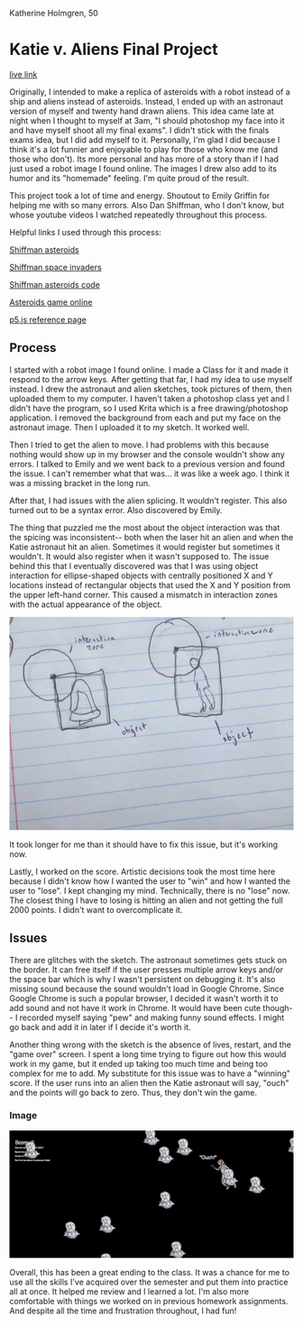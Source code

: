 Katherine Holmgren, 50

# Katie v. Aliens Final Project

[live link](https://katholmgren.github.io/120-work/final-project/)

Originally, I intended to make a replica of asteroids with a robot instead of a ship and aliens instead of asteroids. Instead, I ended up with an astronaut version of myself and twenty hand drawn aliens. This idea came late at night when I thought to myself at 3am, "I should photoshop my face into it and have myself shoot all my final exams". I didn't stick with the finals exams idea, but I did add myself to it. Personally, I'm glad I did because I think it's a lot funnier and enjoyable to play for those who know me (and those who don't). Its more personal and has more of a story than if I had just used a robot image I found online. The images I drew also add to its humor and its "homemade" feeling. I'm quite proud of the result.

This project took a lot of time and energy. Shoutout to Emily Griffin for helping me with so many errors. Also Dan Shiffman, who I don't know, but whose youtube videos I watched repeatedly throughout this process.

Helpful links I used through this process:

[Shiffman asteroids](https://www.youtube.com/watch?v=hacZU523FyM&t=1673s)

[Shiffman space invaders](https://www.youtube.com/watch?v=biN3v3ef-Y0)

[Shiffman asteroids code](https://github.com/CodingTrain/Asteroids)

[Asteroids game online](http://www.onemotion.com/flash/asteroids-game/)

[p5.js reference page](https://p5js.org/reference/#group-Image)

## Process

I started with a robot image I found online. I made a Class for it and made it respond to the arrow keys. After getting that far, I had my idea to use myself instead. I drew the astronaut and alien sketches, took pictures of them, then uploaded them to my computer. I haven't taken a photoshop class yet and I didn't have the program, so I used Krita which is a free drawing/photoshop application. I removed the background from each and put my face on the astronaut image. Then I uploaded it to my sketch. It worked well.

Then I tried to get the alien to move. I had problems with this because nothing would show up in my browser and the console wouldn't show any errors. I talked to Emily and we went back to a previous version and found the issue. I can't remember what that was... it was like a week ago. I think it was a missing bracket in the long run.

After that, I had issues with the alien splicing. It wouldn't register. This also turned out to be a syntax error. Also discovered by Emily.

The thing that puzzled me the most about the object interaction was that the spicing was inconsistent-- both when the laser hit an alien and when the Katie astronaut hit an alien. Sometimes it would register but sometimes it wouldn't. It would also register when it wasn't supposed to. The issue behind this that I eventually discovered was that I was using object interaction for ellipse-shaped objects with centrally positioned X and Y locations instead of rectangular objects that used the X and Y position from the upper left-hand corner. This caused a mismatch in interaction zones with the actual appearance of the object.

![Image of interaction](interaction.jpg)

It took longer for me than it should have to fix this issue, but it's working now.

Lastly, I worked on the score. Artistic decisions took the most time here because I didn't know how I wanted the user to "win" and how I wanted the user to "lose". I kept changing my mind. Technically, there is no "lose" now. The closest thing I have to losing is hitting an alien and not getting the full 2000 points. I didn't want to overcomplicate it.


## Issues

There are glitches with the sketch. The astronaut sometimes gets stuck on the border. It can free itself if the user presses multiple arrow keys and/or the space bar which is why I wasn't persistent on debugging it. It's also missing sound because the sound wouldn't load in Google Chrome. Since Google Chrome is such a popular browser, I decided it wasn't worth it to add sound and not have it work in Chrome. It would have been cute though-- I recorded myself saying "pew" and making funny sound effects. I might go back and add it in later if I decide it's worth it.

Another thing wrong with the sketch is the absence of lives, restart, and the "game over" screen. I spent a long time trying to figure out how this would work in my game, but it ended up taking too much time and being too complex for me to add. My substitute for this issue was to have a "winning" score. If the user runs into an alien then the Katie astronaut will say, "ouch" and the points will go back to zero. Thus, they don't win the game.

### Image

![Image of sketch](ouch.png)

Overall, this has been a great ending to the class. It was a chance for me to use all the skills I've acquired over the semester and put them into practice all at once. It helped me review and I learned a lot. I'm also more comfortable with things we worked on in previous homework assignments. And despite all the time and frustration throughout, I had fun!
